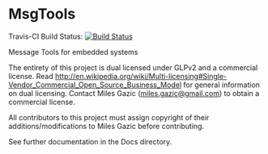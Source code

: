 MsgTools
========

Travis-CI Build Status: [![Build Status](https://travis-ci.org/MilesEngineering/MsgTools.svg?branch=master)](https://travis-ci.org/MilesEngineering/MsgTools.svg?branch=master)

Message Tools for embedded systems

The entirety of this project is dual licensed under GLPv2 and a commercial license.  Read http://en.wikipedia.org/wiki/Multi-licensing#Single-Vendor_Commercial_Open_Source_Business_Model for general information on dual licensing.  Contact Miles Gazic (miles.gazic@gmail.com) to obtain a commercial license.

All contributors to this project must assign copyright of their additions/modifications to Miles Gazic before contributing.

See further documentation in the Docs directory.

